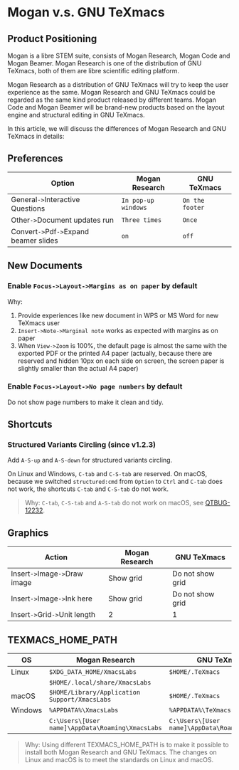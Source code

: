 # Mogan v.s. GNU TeXmacs
## Product Positioning
Mogan is a libre STEM suite, consists of Mogan Research, Mogan Code and Mogan Beamer. Mogan Research is one of the distribution of GNU TeXmacs, both of them are libre scientific editing platform.

Mogan Research as a distribution of GNU TeXmacs will try to keep the user experience as the same. Mogan Research and GNU TeXmacs could be regarded as the same kind product released by different teams. Mogan Code and Mogan Beamer will be brand-new products based on the layout engine and structural editing in GNU TeXmacs.

In this article, we will discuss the differences of Mogan Research and GNU TeXmacs in details:

## Preferences
| Option |  Mogan Research | GNU TeXmacs|
|--------|-----------------|------------|
| General`->`Interactive Questions | `In pop-up windows` | `On the footer` |
| Other`->`Document updates run | `Three times` | `Once` |
| Convert`->`Pdf`->`Expand beamer slides | `on` | `off` |

## New Documents
### Enable `Focus->Layout->Margins as on paper` by default
Why:
1. Provide experiences like new document in WPS or MS Word for new TeXmacs user
2. `Insert->Note->Marginal note` works as expected with margins as on paper
3. When `View->Zoom` is 100%, the default page is almost the same with the exported PDF or the printed A4 paper (actually, because there are reserved and hidden 10px on each side on screen, the screen paper is slightly smaller than the actual A4 paper)

### Enable `Focus->Layout->No page numbers` by default
Do not show page numbers to make it clean and tidy.

## Shortcuts
### Structured Variants Circling (since v1.2.3)
Add `A-S-up` and `A-S-down` for structured variants circling.

On Linux and Windows, `C-tab` and `C-S-tab` are reserved. On macOS, because we switched `structured:cmd` from `Option` to `Ctrl` and `C-tab` does not work, the shortcuts `C-tab` and `C-S-tab` do not work.

> Why: `C-tab`, `C-S-tab` and `A-S-tab` do not work on macOS, see [QTBUG-12232](https://bugreports.qt.io/browse/QTBUG-12232).

## Graphics
| Action | Mogan Research | GNU TeXmacs |
|--------|------------------|-----------|
| Insert`->`Image`->`Draw image | Show grid | Do not show grid |
| Insert`->`Image`->`Ink here | Show grid | Do not show grid |
| Insert`->`Grid`->`Unit length | 2 | 1 |

## TEXMACS_HOME_PATH
| OS | Mogan Research | GNU TeXmacs |
|---------|-----|-------------|
| Linux   | `$XDG_DATA_HOME/XmacsLabs` | `$HOME/.TeXmacs` |
|         | `$HOME/.local/share/XmacsLabs` |  |
| macOS | `$HOME/Library/Application Support/XmacsLabs` | `$HOME/.TeXmacs` |
| Windows | `%APPDATA%\XmacsLabs` | `%APPDATA%\TeXmacs`|
| | `C:\Users\[User name]\AppData\Roaming\XmacsLabs` | `C:\Users\[User name]\AppData\Roaming\TeXmacs` |

> Why: Using different TEXMACS_HOME_PATH is to make it possible to install both Mogan Research and GNU TeXmacs. The changes on Linux and macOS is to meet the standards on Linux and macOS.
